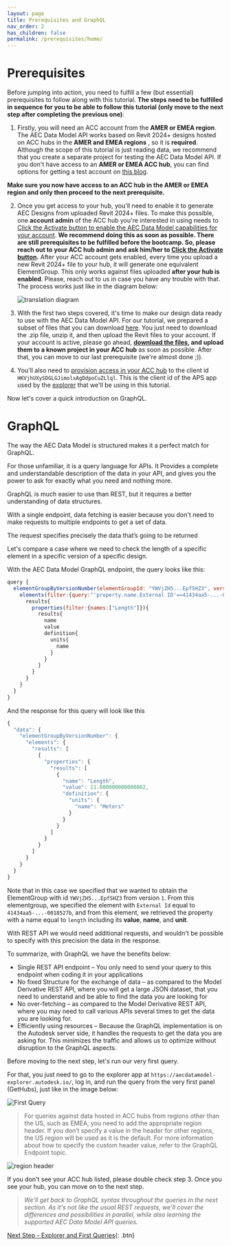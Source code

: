```yaml
---
layout: page
title: Prerequisites and GraphQL
nav_order: 2
has_children: false
permalink: /prerequisites/home/
---
```


# Prerequisites

Before jumping into action, you need to fulfill a few (but essential) prerequisites to follow along with this tutorial. **The steps need to be fulfilled in sequence for you to be able to follow this tutorial (only move to the next step after completing the previous one)**:

1. Firstly, you will need an ACC account from the **AMER or EMEA region**. The AEC Data Model API works based on Revit 2024+ designs hosted on ACC hubs in the **AMER and EMEA regions** , so it is **required**. Although the scope of this tutorial is just reading data, we recommend that you create a separate project for testing the AEC Data Model API. If you don't have access to an **AMER or EMEA ACC hub**, you can find options for getting a test account on [this blog](https://fieldofviewblog.wordpress.com/2017/08/31/bim-360-acc-account-for-development/).

**Make sure you now have access to an ACC hub in the AMER or EMEA region and only then proceed to the next prerequisite.**

2. Once you get access to your hub, you'll need to enable it to generate AEC Designs from uploaded Revit 2024+ files. To make this possible, one **account admin** of the ACC hub you're interested in using needs to [Click the Activate button to enable the AEC Data Model capabilities for your account](https://aps.autodesk.com/en/docs/aecdatamodel/v1/developers_guide/onboarding/). **We recommend doing this as soon as possible. There are still prerequisites to be fulfilled before the bootcamp. So, please reach out to your ACC hub admin and ask him/her to [Click the Activate button](https://aps.autodesk.com/en/docs/aecdatamodel/v1/developers_guide/onboarding/).** After your ACC account gets enabled, every time you upload a new Revit 2024+ file to your hub, it will generate one equivalent ElementGroup. This only works against files uploaded **after your hub is enabled**. Please, reach out to us in case you have any trouble with that. The process works just like in the diagram below:

   ![translation diagram](../assets/images/translationdiagram.png)

3. With the first two steps covered, it's time to make our design data ready to use with the AEC Data Model API. For our tutorial, we prepared a subset of files that you can download [here](https://acc.autodesk.com/docs/share/projects/ddcecd34-68b7-41af-ad65-2ce571186c6c/files?shareGroupId=1b10a513-3ba9-4296-9c53-a0d33c7c3f3b). You just need to download the .zip file, unzip it, and then upload the Revit files to your account. If your account is active, please go ahead, **[download the files](https://acc.autodesk.com/docs/share/projects/ddcecd34-68b7-41af-ad65-2ce571186c6c/files?shareGroupId=1b10a513-3ba9-4296-9c53-a0d33c7c3f3b), and upload them to a known project in your ACC hub** as soon as possible. After that, you can move to our last prerequisite (we're almost done ;)).

4. You'll also need to [provision access in your ACC hub](https://tutorials.autodesk.io/?check_logged_in=1#provision-access-in-other-products) to the client id `HKVjhUXySDGLGJimolxAgDdpoCuZLlql`. This is the client id of the APS app used by the [explorer](https://aecdatamodel-explorer.autodesk.io/) that we'll be using in this tutorial.

Now let's cover a quick introduction on GraphQL.

# GraphQL

The way the AEC Data Model is structured makes it a perfect match for GraphQL.

For those unfamiliar, it is a query language for APIs.
It Provides a complete and understandable description of the data in your API, and gives you the power to ask for exactly what you need and nothing more.

GraphQL is much easier to use than REST, but it requires a better understanding of data structures​.

With a single endpoint, data fetching is easier because you don't need to make requests to multiple endpoints to get a set of data.

The request specifies precisely the data that’s going to be returned

Let's compare a case where we need to check the length of a specific element in a specific version of a specific design.

With the AEC Data Model GraphQL endpoint, the query looks like this:

```js
query {
  elementGroupByVersionNumber(elementGroupId: "YWVjZH5...EpfSHZ3", versionNumber:1) {
    elements(filter:{query:"'property.name.External ID'==41434aa5-...-0018527b"}){
      results{
        properties(filter:{names:["Length"]}){
          results{
            name
            value
            definition{
              units{
                name
              }
            }
          }
        }
      }
    }
  }
}
```

And the response for this query will look like this

```js
{
  "data": {
    "elementGroupByVersionNumber": {
      "elements": {
        "results": [
          {
            "properties": {
              "results": [
                {
                  "name": "Length",
                  "value": 11.000000000000002,
                  "definition": {
                    "units": {
                      "name": "Meters"
                    }
                  }
                }
              ]
            }
          }
        ]
      }
    }
  }
}
```

Note that in this case we specified that we wanted to obtain the ElementGroup with id `YWVjZH5...EpfSHZ3` from version `1`.
From this elementgroup, we specified the element with `External Id` equal to `41434aa5-...-0018527b`, and from this element, we retrieved the property with a name equal to `length` including its **value**, **name**, and **unit**.

With REST API we would need additional requests, and wouldn't be possible to specify with this precision the data in the response.

To summarize, with GraphQL we have the benefits below:

- Single REST API endpoint – You only need to send your query to this endpoint when coding it in your applications
- No fixed Structure for the exchange of data – as compared to the Model Derivative REST API, where you will get a large JSON dataset, that you need to understand and be able to find the data you are looking for
- No over-fetching – as compared to the Model Derivative REST API, where you may need to call various APIs several times to get the data you are looking for.
- Efficiently using resources – Because the GraphQL implementation is on the Autodesk server side, it handles the requests to get the data you are asking for. This minimizes the traffic and allows us to optimize without disruption to the GraphQL aspects.

Before moving to the next step, let's run our very first query.

For that, you just need to go to the explorer app at `https://aecdatamodel-explorer.autodesk.io/`, log in, and run the query from the very first panel (GetHubs), just like in the image below:

![First Query](../assets/images/firstquery.gif)

> For queries against data hosted in ACC hubs from regions other than the US, such as EMEA, you need to add the appropriate region header. If you don’t specify a value in the header for other regions, the US region will be used as it is the default. For more information about how to specify the custom header value, refer to the GraphQL Endpoint topic.

![region header](../assets/images/region_header.png)

If you don't see your ACC hub listed, please double check step 3.
Once you see your hub, you can move on to the next step.

> _We'll get back to GraphQL syntax throughout the queries in the next section. As it's not like the usual REST requests, we'll cover the differences and possibilities in parallel, while also learning the supported AEC Data Model API queries._

[Next Step - Explorer and First Queries](../../explorer/home/){: .btn}
